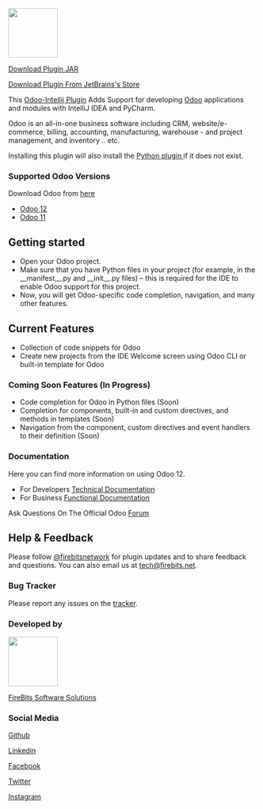 <img src="https://i.ibb.co/C9SRJnH/odoo.png" width="100px"/>

<p></p>

<p><a href="https://github.com/firebitsnetwork/odoo-intellij/releases/download/master/FireOdoo.jar">Download Plugin JAR</a></p>
<p><a href="https://plugins.jetbrains.com/plugin/12952-odoo/">Download Plugin From JetBrains's Store</a></p>

<p></p>
<p></p>

<p>This <a href="https://plugins.jetbrains.com/plugin/12952-odoo/">Odoo-Intellij Plugin</a> Adds Support for developing <a href="https://www.odoo.com">Odoo</a> applications and modules with IntelliJ IDEA and PyCharm.</p>

<p></p>
<p></p>

<p>
Odoo is an all-in-one business software including CRM, website/e-commerce, billing, accounting, manufacturing,
warehouse - and project management, and inventory .. etc.
</p>

<p></p>

<p>
Installing this plugin will also install the <a href="https://plugins.jetbrains.com/plugin/631-python"> Python plugin </a> if it does not exist.
</p>

<h3>Supported Odoo Versions</h3>
<p>Download Odoo from <a href="https://www.odoo.com/page/download">here</a></p>

<ul>
<li><a href="https://www.odoo.com/documentation/12.0/">Odoo 12</a></li>
<li><a href="https://www.odoo.com/documentation/11.0/">Odoo 11</a></li>
</ul>

<h2>Getting started</h2>
<ul>
<li>Open your Odoo project.</li>
<li>Make sure that you have Python files in your project (for example, in the __manifest__.py and __init__.py files) – this is required for the IDE to enable Odoo support for this project.</li>
<li>Now, you will get Odoo-specific code completion, navigation, and many other features.</li>
</ul>
<h2>Current Features</h2>
<ul>
<li>Collection of code snippets for Odoo</li>
<li>Create new projects from the IDE Welcome screen using Odoo CLI or built-in template for Odoo</li>
</ul>
<h3>Coming Soon Features (In Progress)</h3>
<ul>
<li>Code completion for Odoo in Python files (Soon)</li>
<li>Completion for components, built-in and custom directives, and methods in templates (Soon)</li>
<li>Navigation from the component, custom directives and event handlers to their definition (Soon)</li>
</ul>

<h3>Documentation</h3>
<p>Here you can find more information on using Odoo 12.</p>

<ul>
<li>For Developers <a href="https://www.odoo.com/documentation/12.0/">Technical Documentation</a></li>
<li>For Business <a href="https://www.odoo.com/documentation/user/12.0/">Functional Documentation</a></li>
</ul>

<p></p>
<p>Ask Questions On The Official Odoo <a href="https://www.odoo.com/forum/help-1">Forum</a></p>
<p></p>

<h2>Help & Feedback</h2>
<p>
 Please follow <a href="https://www.twitter.com/firebitsnetwork">@firebitsnetwork</a> for plugin updates and to share
 feedback and questions. You can also email us at <a href="mailto:tech@firebits.net">tech@firebits.net</a>.
</p>

<p></p>

<h3>Bug Tracker</h3>
<p>Please report any issues on the <a href="https://github.com/firebitsnetwork/odoo-intellij/issues">tracker</a>.</p>

<p></p>

<h3>Developed by</h3>
<img src="https://i.ibb.co/j4vs0x8/Logo300.png" width="100px"/>
<p><a href="https://firebits.net">FireBits Software Solutions</a></p>

<h3>Social Media</h3>
<p><a href="https://github.com/firebitsnetwork">Github</a></p>
<p><a href="https://linkedin.com/company/firebitsnetwork">Linkedin</a></p>
<p><a href="https://fb.com/firebits">Facebook</a></p>
<p><a href="https://twitter.com/firebitsnetwork">Twitter</a></p>
<p><a href="https://instagram.com/firebitsnetwork">Instagram</a></p>